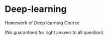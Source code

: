 # Deep-learning

Homework of Deep learning Course

(No guaranteed for right answer to all question)
